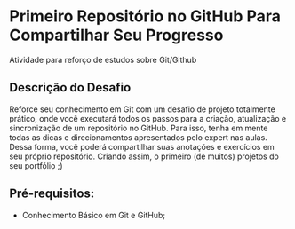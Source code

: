 # Primeiro Repositório no GitHub Para Compartilhar Seu Progresso
Atividade para reforço de estudos sobre Git/Github

## Descrição do Desafio
Reforce seu conhecimento em Git com um desafio de projeto totalmente prático, onde você executará todos os passos para a criação, atualização e sincronização de um repositório no GitHub. Para isso, tenha em mente todas as dicas e direcionamentos apresentados pelo expert nas aulas. Dessa forma, você poderá compartilhar suas anotações e exercícios em seu próprio repositório. Criando assim, o primeiro (de muitos) projetos do seu portfólio ;)

## Pré-requisitos:
 - Conhecimento Básico em Git e GitHub;
